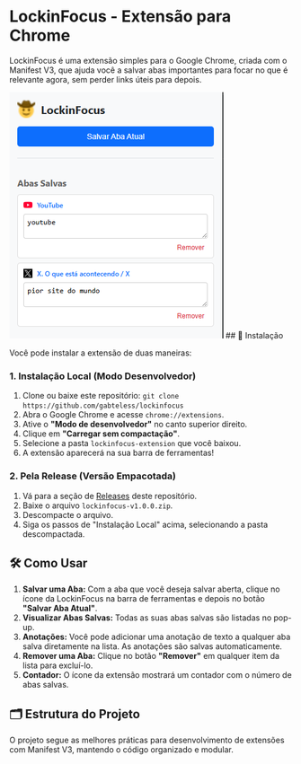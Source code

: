 # LockinFocus - Extensão para Chrome

LockinFocus é uma extensão simples para o Google Chrome, criada com o Manifest V3, que ajuda você a salvar abas importantes para focar no que é relevante agora, sem perder links úteis para depois.

![Screenshot da Extensão](docs/screenshot.png) ## 🚀 Instalação

Você pode instalar a extensão de duas maneiras:

### 1. Instalação Local (Modo Desenvolvedor)

1.  Clone ou baixe este repositório: `git clone https://github.com/gabteless/lockinfocus`
2.  Abra o Google Chrome e acesse `chrome://extensions`.
3.  Ative o **"Modo de desenvolvedor"** no canto superior direito.
4.  Clique em **"Carregar sem compactação"**.
5.  Selecione a pasta `lockinfocus-extension` que você baixou.
6.  A extensão aparecerá na sua barra de ferramentas!

### 2. Pela Release (Versão Empacotada)

1.  Vá para a seção de [Releases](https://github.com/gabteless/lockinfocus) deste repositório.
2.  Baixe o arquivo `lockinfocus-v1.0.0.zip`.
3.  Descompacte o arquivo.
4.  Siga os passos de "Instalação Local" acima, selecionando a pasta descompactada.

## 🛠️ Como Usar

1.  **Salvar uma Aba:** Com a aba que você deseja salvar aberta, clique no ícone da LockinFocus na barra de ferramentas e depois no botão **"Salvar Aba Atual"**.
2.  **Visualizar Abas Salvas:** Todas as suas abas salvas são listadas no pop-up.
3.  **Anotações:** Você pode adicionar uma anotação de texto a qualquer aba salva diretamente na lista. As anotações são salvas automaticamente.
4.  **Remover uma Aba:** Clique no botão **"Remover"** em qualquer item da lista para excluí-lo.
5.  **Contador:** O ícone da extensão mostrará um contador com o número de abas salvas.

## 🗂️ Estrutura do Projeto

O projeto segue as melhores práticas para desenvolvimento de extensões com Manifest V3, mantendo o código organizado e modular.